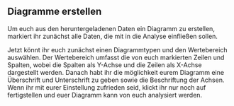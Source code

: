 ## Diagramme erstellen

Um euch aus den heruntergeladenen Daten ein Diagramm zu erstellen, markiert ihr zunächst alle Daten, die mit in die Analyse einfließen sollen. 

Jetzt könnt ihr euch zunächst einen Diagrammtypen und den Wertebereich auswählen. Der Wertebereich umfasst die von euch markierten Zeilen und Spalten, wobei die Spalten als Y-Achse und die Zeilen als X-Achse dargestellt werden.
Danach habt ihr die möglichkeit eurem Diagramm eine Überschrift und Unterschrift zu geben sowie die Beschriftung der Achsen. 
Wenn ihr mit eurer Einstellung zufrieden seid, klickt ihr nur noch auf fertigstellen und euer Diagramm kann von euch analysiert werden. 